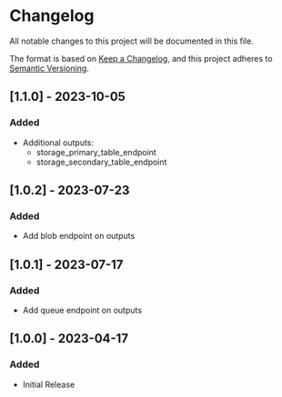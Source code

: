 # Changelog

All notable changes to this project will be documented in this file.

The format is based on [Keep a Changelog](https://keepachangelog.com/en/1.0.0/),
and this project adheres to [Semantic Versioning](https://semver.org/spec/v2.0.0.html).

## [1.1.0] - 2023-10-05

### Added

- Additional outputs:
  - storage_primary_table_endpoint
  - storage_secondary_table_endpoint

## [1.0.2] - 2023-07-23

### Added

- Add blob endpoint on outputs

## [1.0.1] - 2023-07-17

### Added

- Add queue endpoint on outputs

## [1.0.0] - 2023-04-17

### Added

- Initial Release
